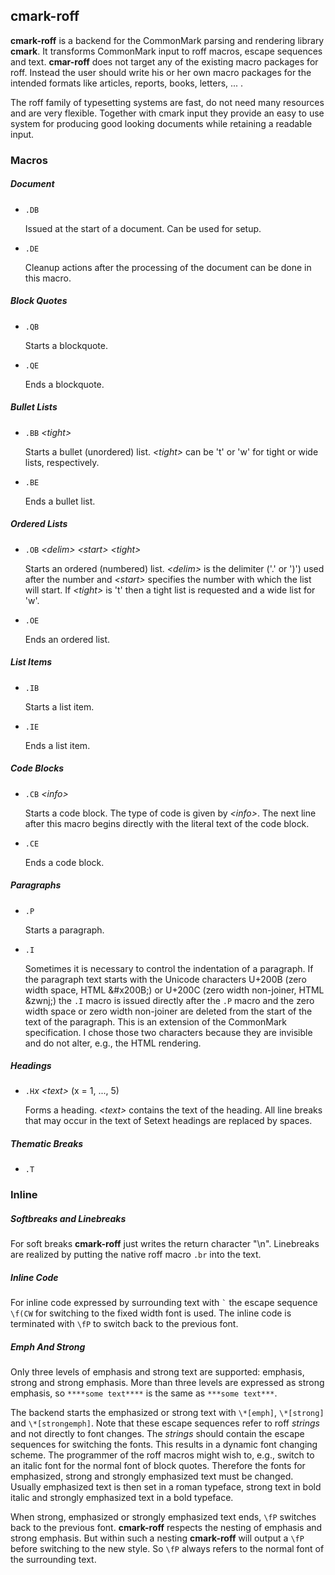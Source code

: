 ## cmark-roff

**cmark-roff** is a backend for the CommonMark parsing and rendering
library **cmark**. It transforms CommonMark input to roff macros,
escape sequences and text. **cmar-roff** does not target any of the
existing macro packages for roff. Instead the user should write his
or her own macro packages for the intended formats like articles,
reports, books, letters, ... .

The roff family of typesetting systems are fast, do not need many
resources and are very flexible. Together with cmark input they
provide an easy to use system for producing good looking documents
while retaining a readable input.


### Macros

##### Document

  - `.DB`

    Issued at the start of a document. Can be used for setup.

  - `.DE`

    Cleanup actions after the processing of the document can be
    done in this macro.

##### Block Quotes

  - `.QB`

    Starts a blockquote.

  - `.QE`

    Ends a blockquote.

##### Bullet Lists

  - `.BB` *\<tight>*

    Starts a bullet (unordered) list. *\<tight>* can be 't' or 'w'
    for tight or wide lists, respectively.

  - `.BE`

    Ends a bullet list.

##### Ordered Lists

  - `.OB` *\<delim>* *\<start>* *\<tight>*

    Starts an ordered (numbered) list. *\<delim>* is the delimiter
    ('.' or ')') used after the number and *\<start>* specifies the
    number with which the list will start. If *\<tight>* is 't'
    then a tight list is requested and a wide list for 'w'.

  - `.OE`

    Ends an ordered list.

##### List Items

  - `.IB`

    Starts a list item.

  - `.IE`

    Ends a list item.

##### Code Blocks

  - `.CB` *\<info>*

    Starts a code block. The type of code is given by *\<info>*.
    The next line after this macro begins directly with the literal
    text of the code block.

  - `.CE`

    Ends a code block.

##### Paragraphs

  - `.P`

    Starts a paragraph.

  - `.I`

    Sometimes it is necessary to control the indentation of a
    paragraph. If the paragraph text starts with the Unicode
    characters U+200B (zero width space, HTML \&#x200B;) or U+200C
    (zero width non-joiner, HTML \&zwnj;) the `.I` macro is issued
    directly after the `.P` macro and the zero width space or zero
    width non-joiner are deleted from the start of the text of the
    paragraph. This is an extension of the CommonMark specification.
    I chose those two characters because they are invisible and do
    not alter, e.g., the HTML rendering.

##### Headings

  - `.H`*x* *\<text>* (x = 1, ..., 5)

    Forms a heading. *\<text>* contains the text of the heading.
    All line breaks that may occur in the text of Setext headings
    are replaced by spaces.

##### Thematic Breaks

  - `.T`


### Inline

##### Softbreaks and Linebreaks

  For soft breaks **cmark-roff** just writes the return character
  "\n".  Linebreaks are realized by putting the native roff macro
  `.br` into the text.

##### Inline Code

  For inline code expressed by surrounding text with `` ` `` the escape
  sequence `\f(CW` for switching to the fixed width font is used.
  The inline code is terminated with `\fP` to switch back to the
  previous font.

##### Emph And Strong

  Only three levels of emphasis and strong text are supported:
  emphasis, strong and strong emphasis. More than three levels are
  expressed as strong emphasis, so `****some text****` is the same
  as `***some text***`.

  The backend starts the emphasized or strong text with `\*[emph]`,
  `\*[strong]` and `\*[strongemph]`. Note that these escape sequences
  refer to roff *strings* and not directly to font changes. The
  *strings* should contain the escape sequences for switching the
  fonts. This results in a dynamic font changing scheme. The
  programmer of the roff macros might wish to, e.g., switch to an
  italic font for the normal font of block quotes.  Therefore the
  fonts for emphasized, strong and strongly emphasized text must
  be changed. Usually emphasized text is then set in a roman typeface,
  strong text in bold italic and strongly emphasized text in a bold
  typeface.
  
  When strong, emphasized or strongly emphasized text ends, `\fP` switches
  back to the previous font. **cmark-roff** respects the nesting of
  emphasis and strong emphasis. But within such a nesting
  **cmark-roff** will output a `\fP` before switching to the new style.
  So `\fP` always refers to the normal font of the surrounding
  text.
